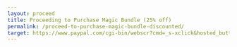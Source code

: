 ```yaml
---
layout: proceed
title: Proceeding to Purchase Magic Bundle (25% off)
permalink: /proceed-to-purchase-magic-bundle-discounted/
target: https://www.paypal.com/cgi-bin/webscr?cmd=_s-xclick&hosted_button_id=YHZHSZ3T3PNRA
---
```

